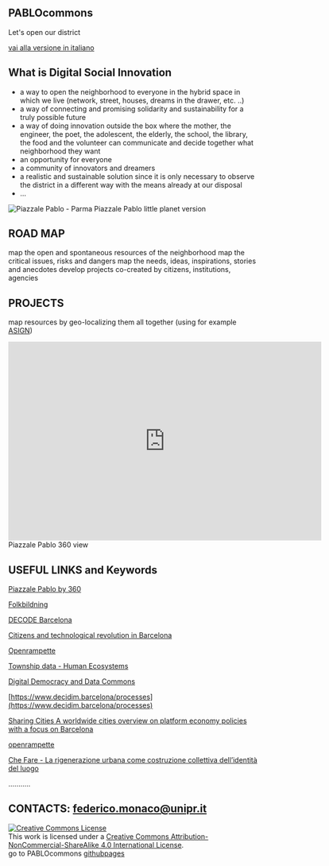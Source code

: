 ## PABLOcommons

Let's open our district

[vai alla versione in italiano](https://pablocommons.github.io/)

## What is Digital Social Innovation

* a way to open the neighborhood to everyone in the hybrid space in which we live (network, street, houses, dreams in the drawer, etc. ..)
* a way of connecting and promising solidarity and sustainability for a truly possible future
* a way of doing innovation outside the box where the mother, the engineer, the poet, the adolescent, the elderly, the school, the library, the food and the volunteer can communicate and decide together what neighborhood they want
* an opportunity for everyone
* a community of innovators and dreamers
* a realistic and sustainable solution since it is only necessary to observe the district in a different way with the means already at our disposal
* ...



![Piazzale Pablo - Parma](https://pablocommons.github.io/IMG_20181113_104630.jpg)
Piazzale Pablo little planet version


## ROAD MAP
map the open and spontaneous resources of the neighborhood
map the critical issues, risks and dangers
map the needs, ideas, inspirations, stories and anecdotes
develop projects co-created by citizens, institutions, agencies

## PROJECTS
map resources by geo-localizing them all together (using for example [ASIGN](https://asign.cern.ch/))


<iframe src="https://h5.veer.tv/photo-player?pid=323412&utm_medium=embed" frameborder="0" width="630" height="400" allowfullscreen="true" mozallowfullscreen="true" webkitallowfullscreen="true"></iframe>
Piazzale Pablo 360 view


## USEFUL LINKS and Keywords
[Piazzale Pablo by 360](https://veer.tv/photos/323412)

[Folkbildning](http://www.folkuniversitetet.se/In-English/About-Folkuniversitetet/what-is-folkbildning/)

[DECODE Barcelona](https://www.decodeproject.eu/what-decode)

[Citizens and technological revolution in Barcelona](http://temi.repubblica.it/micromega-online/si-scrive-rete-si-legge-cambiamento-la-rivoluzione-tecnologica-di-barcellona/)

[Openrampette](http://rampette.opencare.cc/)

[Township data - Human Ecosystems](https://www.he-r.it/her-she-loves-san-lorenzo-winter-2018-calls/?fbclid=IwAR2Gc3hZQ6MoTupLmvCMEiWFPIWUjlQrV0NOqBgpG86cGaYO6rjDeqbVzM8)

[Digital Democracy and Data Commons](https://dddc.decodeproject.eu/processes/main?locale=en)

[https://www.decidim.barcelona/processes](https://www.decidim.barcelona/processes)

[Sharing Cities A worldwide cities overview on platform economy policies with a focus on Barcelona](http://www.share.barcelona/book/)

[openrampette](http://rampette.opencare.cc/)

[Che Fare - La rigenerazione urbana come costruzione collettiva dell’identità del luogo](https://www.che-fare.com/rigenerazione-urbana-sognata-urise/?print=pdf)

...........
<br>
## CONTACTS: [federico.monaco@unipr.it](mailto:federico.monaco@unipr.it)

<a rel="license" href="http://creativecommons.org/licenses/by-nc-sa/4.0/"><img alt="Creative Commons License" style="border-width:0" src="https://i.creativecommons.org/l/by-nc-sa/4.0/88x31.png" /></a><br />This work is licensed under a <a rel="license" href="http://creativecommons.org/licenses/by-nc-sa/4.0/">Creative Commons Attribution-NonCommercial-ShareAlike 4.0 International License</a>.
<br>
go to PABLOcommons [githubpages](https://github.com/pablocommons/pablocommons.github.io)
